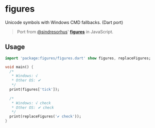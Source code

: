 # figures

Unicode symbols with Windows CMD fallbacks. (Dart port)

> Port from [@sindresorhus](https://github.com/sindresorhus/)' [**figures**](https://github.com/sindresorhus/figures) in JavaScript.

## Usage

```dart
import 'package:figures/figures.dart' show figures, replaceFigures;

void main() {
  /*
   * Windows: √
   * Other OS: ✔
   */
  print(figures['tick']);
  
  /*
   * Windows: √ check
   * Other OS: ✔ check
   */
  print(replaceFigures('✔ check'));
}
```
